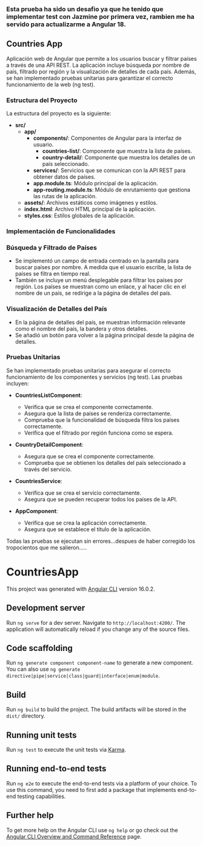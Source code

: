 ### Esta prueba ha sido un desafio ya que he tenido que implementar test con Jazmine por primera vez, rambien me ha servido para actualizarme a Angular 18.

## Countries App

Aplicación web de Angular que permite a los usuarios buscar y filtrar países a través de una API REST. La aplicación incluye búsqueda por nombre de país, filtrado por región y la visualización de detalles de cada país. Además, se han implementado pruebas unitarias para garantizar el correcto funcionamiento de la web (ng test).

### Estructura del Proyecto

La estructura del proyecto es la siguiente:

- **src/**
  - **app/**
    - **components/**: Componentes de Angular para la interfaz de usuario.
      - **countries-list/**: Componente que muestra la lista de países.
      - **country-detail/**: Componente que muestra los detalles de un país seleccionado.
    - **services/**: Servicios que se comunican con la API REST para obtener datos de países.
    - **app.module.ts**: Módulo principal de la aplicación.
    - **app-routing.module.ts**: Módulo de enrutamiento que gestiona las rutas de la aplicación.
  - **assets/**: Archivos estáticos como imágenes y estilos.
  - **index.html**: Archivo HTML principal de la aplicación.
  - **styles.css**: Estilos globales de la aplicación.

### Implementación de Funcionalidades

### Búsqueda y Filtrado de Países

- Se implementó un campo de entrada centrado en la pantalla para buscar países por nombre. A medida que el usuario escribe, la lista de países se filtra en tiempo real.
- También se incluye un menú desplegable para filtrar los países por región. Los países se muestran como un enlace, y al hacer clic en el nombre de un país, se redirige a la página de detalles del país.

### Visualización de Detalles del País

- En la página de detalles del país, se muestran información relevante como el nombre del país, la bandera y otros detalles.
- Se añadió un botón para volver a la página principal desde la página de detalles.

### Pruebas Unitarias

Se han implementado pruebas unitarias para asegurar el correcto funcionamiento de los componentes y servicios (ng test). Las pruebas incluyen:

- **CountriesListComponent**: 
  - Verifica que se crea el componente correctamente.
  - Asegura que la lista de países se renderiza correctamente.
  - Comprueba que la funcionalidad de búsqueda filtra los países correctamente.
  - Verifica que el filtrado por región funciona como se espera.

- **CountryDetailComponent**: 
  - Asegura que se crea el componente correctamente.
  - Comprueba que se obtienen los detalles del país seleccionado a través del servicio.

- **CountriesService**: 
  - Verifica que se crea el servicio correctamente.
  - Asegura que se pueden recuperar todos los países de la API.

- **AppComponent**: 
  - Verifica que se crea la aplicación correctamente.
  - Asegura que se establece el título de la aplicación.

Todas las pruebas se ejecutan sin errores...despues de haber corregido los tropocientos que me salieron.....

# CountriesApp

This project was generated with [Angular CLI](https://github.com/angular/angular-cli) version 16.0.2.

## Development server

Run `ng serve` for a dev server. Navigate to `http://localhost:4200/`. The application will automatically reload if you change any of the source files.

## Code scaffolding

Run `ng generate component component-name` to generate a new component. You can also use `ng generate directive|pipe|service|class|guard|interface|enum|module`.

## Build

Run `ng build` to build the project. The build artifacts will be stored in the `dist/` directory.

## Running unit tests

Run `ng test` to execute the unit tests via [Karma](https://karma-runner.github.io).

## Running end-to-end tests

Run `ng e2e` to execute the end-to-end tests via a platform of your choice. To use this command, you need to first add a package that implements end-to-end testing capabilities.

## Further help

To get more help on the Angular CLI use `ng help` or go check out the [Angular CLI Overview and Command Reference](https://angular.io/cli) page.
